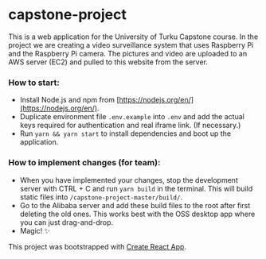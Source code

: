 # capstone-project
This is a web application for the University of Turku Capstone course. In the project we are creating a video surveillance system that uses Raspberry Pi and the Raspberry Pi camera. The pictures and video are uploaded to an AWS server (EC2) and pulled to this website from the server.

### How to start:
* Install Node.js and npm from [https://nodejs.org/en/](https://nodejs.org/en/).
* Duplicate environment file `.env.example` into `.env` and add the actual keys required for authentication and real iframe link. (If necessary.)
* Run `yarn && yarn start` to install dependencies and boot up the application.

### How to implement changes (for team):
* When you have implemented your changes, stop the development server with CTRL + C and run `yarn build` in the terminal. This will build static files into `/capstone-project-master/build/`.
* Go to the Alibaba server and add these build files to the root after first deleting the old ones. This works best with the OSS desktop app where you can just drag-and-drop.
* Magic! ✨


This project was bootstrapped with [Create React App](https://github.com/facebookincubator/create-react-app).
